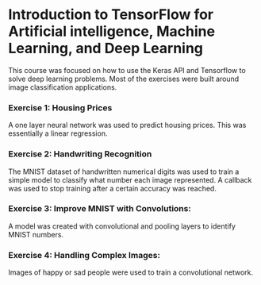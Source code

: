 # Introduction to TensorFlow for Artificial intelligence, Machine Learning, and Deep Learning  
This course was focused on how to use the Keras API and Tensorflow to solve deep learning problems.  Most of the exercises were built around image classification applications.

### Exercise 1: Housing Prices 
A one layer neural network was used to predict housing prices.  This was essentially a linear regression.  
### Exercise 2: Handwriting Recognition
The MNIST dataset of handwritten numerical digits was used to train a simple model to classify what number each image represented.  A callback was used to stop training after a certain accuracy was reached.
### Exercise 3: Improve MNIST with Convolutions:  
A model was created with convolutional and pooling layers to identify MNIST numbers.  
### Exercise 4: Handling Complex Images:  
Images of happy or sad people were used to train a convolutional network.
